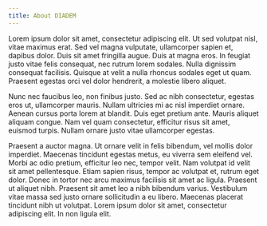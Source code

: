 ```yaml
---
title: About DIADEM
---
```


Lorem ipsum dolor sit amet, consectetur adipiscing elit. Ut sed volutpat nisl, vitae maximus erat. Sed vel magna vulputate, ullamcorper sapien et, dapibus dolor. Duis sit amet fringilla augue. Duis at magna eros. In feugiat justo vitae felis consequat, nec rutrum lorem sodales. Nulla dignissim consequat facilisis. Quisque at velit a nulla rhoncus sodales eget ut quam. Praesent egestas orci vel dolor hendrerit, a molestie libero aliquet.

Nunc nec faucibus leo, non finibus justo. Sed ac nibh consectetur, egestas eros ut, ullamcorper mauris. Nullam ultricies mi ac nisl imperdiet ornare. Aenean cursus porta lorem at blandit. Duis eget pretium ante. Mauris aliquet aliquam congue. Nam vel quam consectetur, efficitur risus sit amet, euismod turpis. Nullam ornare justo vitae ullamcorper egestas.

Praesent a auctor magna. Ut ornare velit in felis bibendum, vel mollis dolor imperdiet. Maecenas tincidunt egestas metus, eu viverra sem eleifend vel. Morbi ac odio pretium, efficitur leo nec, tempor velit. Nam volutpat id velit sit amet pellentesque. Etiam sapien risus, tempor ac volutpat et, rutrum eget dolor. Donec in tortor nec arcu maximus facilisis sit amet ac ligula. Praesent ut aliquet nibh. Praesent sit amet leo a nibh bibendum varius. Vestibulum vitae massa sed justo ornare sollicitudin a eu libero. Maecenas placerat tincidunt nibh ut volutpat. Lorem ipsum dolor sit amet, consectetur adipiscing elit. In non ligula elit.